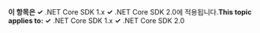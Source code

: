 <span data-ttu-id="fd71e-101">**이 항목은 ✓** .NET Core SDK 1.x **✓** .NET Core SDK 2.0에 적용됩니다.</span><span class="sxs-lookup"><span data-stu-id="fd71e-101">**This topic applies to: ✓** .NET Core SDK 1.x **✓** .NET Core SDK 2.0</span></span>
